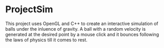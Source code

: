 # ProjectSim

This project uses OpenGL and C++ to create an interactive simulation of balls under the inluence of gravity.
A ball with a random velocity is generated at the desired point by a mouse click and it bounces following the laws of physics till it comes to rest.
